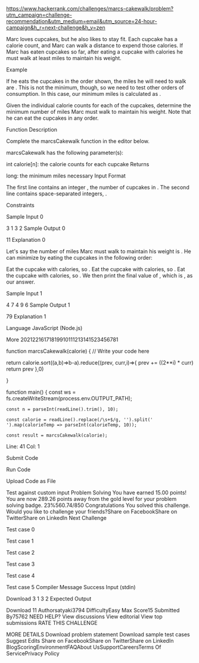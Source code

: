  https://www.hackerrank.com/challenges/marcs-cakewalk/problem?utm_campaign=challenge-recommendation&utm_medium=email&utm_source=24-hour-campaign&h_r=next-challenge&h_v=zen



 Marc loves cupcakes, but he also likes to stay fit. Each cupcake has a calorie count, and Marc can walk a distance to expend those calories. If Marc has eaten  cupcakes so far, after eating a cupcake with  calories he must walk at least  miles to maintain his weight.

Example

If he eats the cupcakes in the order shown, the miles he will need to walk are . This is not the minimum, though, so we need to test other orders of consumption. In this case, our minimum miles is calculated as .

Given the individual calorie counts for each of the cupcakes, determine the minimum number of miles Marc must walk to maintain his weight. Note that he can eat the cupcakes in any order.

Function Description

Complete the marcsCakewalk function in the editor below.

marcsCakewalk has the following parameter(s):

int calorie[n]: the calorie counts for each cupcake
Returns

long: the minimum miles necessary
Input Format

The first line contains an integer , the number of cupcakes in .
The second line contains  space-separated integers, .

Constraints

Sample Input 0

3
1 3 2
Sample Output 0

11
Explanation 0

Let's say the number of miles Marc must walk to maintain his weight is . He can minimize  by eating the  cupcakes in the following order:

Eat the cupcake with  calories, so .
Eat the cupcake with  calories, so .
Eat the cupcake with  calories, so .
We then print the final value of , which is , as our answer.

Sample Input 1

4
7 4 9 6
Sample Output 1

79
Explanation 1


Language
JavaScript (Node.js)


More
20212216171819910111213141523456781

function marcsCakewalk(calorie) {
    // Write your code here
    
return calorie.sort((a,b)=>b-a).reduce((prev, curr,i)=>{
    prev += ((2**i) * curr)
    return prev
 },0)

}

function main() {
    const ws = fs.createWriteStream(process.env.OUTPUT_PATH);

    const n = parseInt(readLine().trim(), 10);

    const calorie = readLine().replace(/\s+$/g, '').split(' ').map(calorieTemp => parseInt(calorieTemp, 10));

    const result = marcsCakewalk(calorie);

Line: 41 Col: 1

Submit Code

Run Code

Upload Code as File

Test against custom input
Problem Solving
You have earned 15.00 points!
You are now 289.26 points away from the gold level for your problem solving badge.
23%560.74/850
Congratulations
You solved this challenge. Would you like to challenge your friends?Share on FacebookShare on TwitterShare on LinkedIn
Next Challenge

Test case 0

Test case 1

Test case 2

Test case 3

Test case 4

Test case 5
Compiler Message
Success
Input (stdin)

Download
3
1 3 2
Expected Output

Download
11
Authorsatyaki3794
DifficultyEasy
Max Score15
Submitted By75762
NEED HELP?
View discussions
View editorial
View top submissions
RATE THIS CHALLENGE

MORE DETAILS
Download problem statement
Download sample test cases
Suggest Edits
Share on FacebookShare on TwitterShare on LinkedIn
BlogScoringEnvironmentFAQAbout UsSupportCareersTerms Of ServicePrivacy Policy